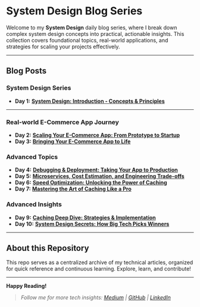 # System Design Blog Series

Welcome to my **System Design** daily blog series, where I break down complex system design concepts into practical, actionable insights. This collection covers foundational topics, real-world applications, and strategies for scaling your projects effectively.

---

## Blog Posts

### System Design Series

- **Day 1:** [**System Design: Introduction - Concepts & Principles**](https://vermayash1881.medium.com/system-design-introduction-concepts-principles-3e78d73641ca)

---

### Real-world E-Commerce App Journey

- **Day 2:** [**Scaling Your E-Commerce App: From Prototype to Startup**](https://vermayash1881.medium.com/system-design-day-2-scaling-your-e-commerce-app-from-prototype-to-startup-4c6961cff9df)
- **Day 3:** [**Bringing Your E-Commerce App to Life**](https://vermayash1881.medium.com/system-design-day-3-bringing-your-e-commerce-app-to-life-6807849b4e4)

### Advanced Topics

- **Day 4:** [**Debugging & Deployment: Taking Your App to Production**](https://vermayash1881.medium.com/system-design-day-4-bringing-your-e-commerce-app-to-life-4c6961cff9df)
- **Day 5:** [**Microservices, Cost Estimation, and Engineering Trade-offs**](https://vermayash1881.medium.com/day5%EF%B8%8F%E2%83%A3-microservices-cost-estimation-and-engineering-trade-offs-b04756ff9131)
- **Day 6:** [**Speed Optimization: Unlocking the Power of Caching**](https://vermayash1881.medium.com/day-7%EF%B8%8F%E2%83%A3-speed-optimization-the-power-of-caching-a36a0faa9431)
- **Day 7:** [**Mastering the Art of Caching Like a Pro**](https://vermayash1881.medium.com/day-8-mastering-the-art-of-caching-like-a-pro-e5d217327348)

### Advanced Insights

- **Day 9:** [**Caching Deep Dive: Strategies & Implementation**](https://vermayash1881.medium.com/day-9-caching-deep-dive-strategies-implementation-5cd496e4a814)
- **Day 10:** [**System Design Secrets: How Big Tech Picks Winners**](https://vermayash1881.medium.com/day-10-system-design-secrets-how-big-tech-picks-winners-80deaf151568)

---

## About this Repository

This repo serves as a centralized archive of my technical articles, organized for quick reference and continuous learning. Explore, learn, and contribute!

---

**Happy Reading!**

> *Follow me for more tech insights: [Medium](https://vermayash1881.medium.com) | [GitHub](https://github.com/Yash-verma18) | [LinkedIn](https://www.linkedin.com/in/yashverma1881/)*

